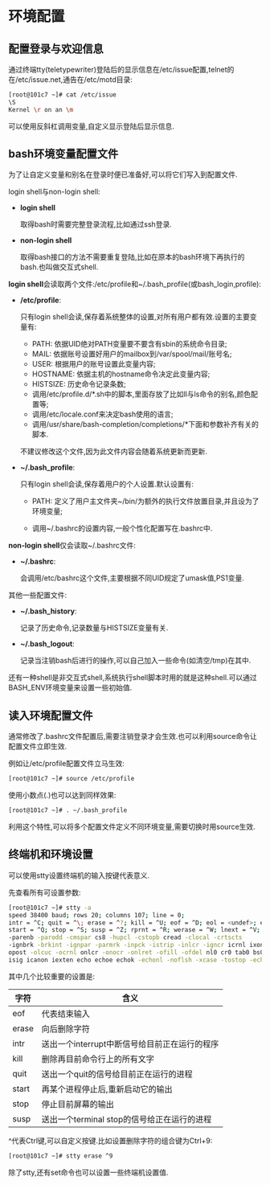 # 环境配置

## 配置登录与欢迎信息

通过终端tty(teletypewriter)登陆后的显示信息在/etc/issue配置,telnet的在/etc/issue.net,通告在/etc/motd目录:

```sh
[root@101c7 ~]# cat /etc/issue
\S
Kernel \r on an \m
```

可以使用反斜杠调用变量,自定义显示登陆后显示信息.



## bash环境变量配置文件

为了让自定义变量和别名在登录时便已准备好,可以将它们写入到配置文件.

login shell与non-login shell:

- **login shell**

  取得bash时需要完整登录流程,比如通过ssh登录.

- **non-login shell**

  取得bash接口的方法不需要重复登陆,比如在原本的bash环境下再执行的bash.也叫做交互式shell.

**login shell**会读取两个文件:/etc/profile和~/.bash_profile(或bash_login,profile):

- **/etc/profile**: 

  只有login shell会读,保存着系统整体的设置,对所有用户都有效.设置的主要变量有:

  - PATH: 依据UID绝对PATH变量要不要含有sbin的系统命令目录;
  - MAIL: 依据账号设置好用户的mailbox到/var/spool/mail/账号名;
  - USER: 根据用户的账号设置此变量内容;
  - HOSTNAME: 依据主机的hostname命令决定此变量内容;
  - HISTSIZE: 历史命令记录条数;
  - 调用/etc/profile.d/*.sh中的脚本,里面存放了比如ll与ls命令的别名,颜色配置等;
  - 调用/etc/locale.conf来决定bash使用的语言;
  - 调用/usr/share/bash-completion/completions/*下面和参数补齐有关的脚本.
  
  不建议修改这个文件,因为此文件内容会随着系统更新而更新.
  
- **~/.bash_profile**: 

  只有login shell会读,保存着用户的个人设置.默认设置有:

  - PATH: 定义了用户主文件夹~/bin/为额外的执行文件放置目录,并且设为了环境变量;

  - 调用~/.bashrc的设置内容,一般个性化配置写在.bashrc中.

**non-login shell**仅会读取~/.bashrc文件:

- **~/.bashrc**: 

  会调用/etc/bashrc这个文件,主要根据不同UID规定了umask值,PS1变量.

其他一些配置文件:

- **~/.bash_history**: 

  记录了历史命令,记录数量与HISTSIZE变量有关.

- **~/.bash_logout**: 

  记录当注销bash后进行的操作,可以自己加入一些命令(如清空/tmp)在其中.

还有一种shell是非交互式shell,系统执行shell脚本时用的就是这种shell.可以通过BASH_ENV环境变量来设置一些初始值.



## 读入环境配置文件

通常修改了.bashrc文件配置后,需要注销登录才会生效.也可以利用source命令让配置文件立即生效.

例如让/etc/profile配置文件立马生效:

```sh
[root@101c7 ~]# source /etc/profile
```

使用小数点(.)也可以达到同样效果:

```sh
[root@101c7 ~]# . ~/.bash_profile 
```

利用这个特性,可以将多个配置文件定义不同环境变量,需要切换时用source生效.



## 终端机和环境设置

可以使用stty设置终端机的输入按键代表意义.

先查看所有可设置参数:

```sh
[root@101c7 ~]# stty -a
speed 38400 baud; rows 20; columns 107; line = 0;
intr = ^C; quit = ^\; erase = ^?; kill = ^U; eof = ^D; eol = <undef>; eol2 = <undef>; swtch = <undef>;
start = ^Q; stop = ^S; susp = ^Z; rprnt = ^R; werase = ^W; lnext = ^V; flush = ^O; min = 1; time = 0;
-parenb -parodd -cmspar cs8 -hupcl -cstopb cread -clocal -crtscts
-ignbrk -brkint -ignpar -parmrk -inpck -istrip -inlcr -igncr icrnl ixon -ixoff -iuclc -ixany -imaxbel -iutf8
opost -olcuc -ocrnl onlcr -onocr -onlret -ofill -ofdel nl0 cr0 tab0 bs0 vt0 ff0
isig icanon iexten echo echoe echok -echonl -noflsh -xcase -tostop -echoprt echoctl echoke
```

其中几个比较重要的设置是:

| **字符** | **含义**                                      |
| -------- | --------------------------------------------- |
| eof      | 代表结束输入                                  |
| erase    | 向后删除字符                                  |
| intr     | 送出一个interrupt中断信号给目前正在运行的程序 |
| kill     | 删除再目前命令行上的所有文字                  |
| quit     | 送出一个quit的信号给目前正在运行的进程        |
| start    | 再某个进程停止后,重新启动它的输出             |
| stop     | 停止目前屏幕的输出                            |
| susp     | 送出一个terminal stop的信号给正在运行的进程   |

^代表Ctrl键,可以自定义按键.比如设置删除字符的组合键为Ctrl+9:

```sh
[root@101c7 ~]# stty erase ^9
```

除了stty,还有set命令也可以设置一些终端机设置值.



